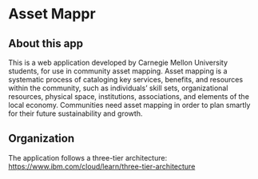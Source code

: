 # Asset Mappr

## About this app
This is a web application developed by Carnegie Mellon University students, for use in community asset mapping. Asset mapping is a systematic process of cataloging key services, benefits, and resources within the community, such as individuals’ skill sets, organizational resources, physical space, institutions, associations, and elements of the local economy. Communities need asset mapping in order to plan smartly for their future sustainability and growth. 

## Organization
The application follows a three-tier architecture: https://www.ibm.com/cloud/learn/three-tier-architecture





